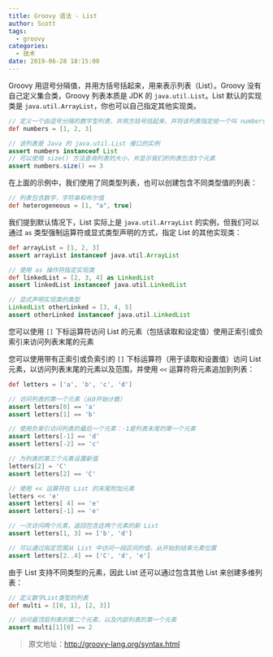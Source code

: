 ```yaml
---
title: Groovy 语法 - List
author: Scott
tags:
  - groovy
categories:
  - 技术
date: 2019-06-28 18:15:00
---
```

Groovy 用逗号分隔值，并用方括号括起来，用来表示列表（List）。Groovy 没有自己定义集合类，Groovy 列表本质是 JDK 的 `java.util.List`。List 默认的实现类是 `java.util.ArrayList`，你也可以自己指定其他实现类。
```groovy
// 定义一个由逗号分隔的数字型列表，并用方括号括起来，并将该列表指定给一个叫 numbers 的变量
def numbers = [1, 2, 3]         

// 该列表是 Java 的 java.util.List 接口的实例
assert numbers instanceof List  
// 可以使用 size() 方法查询列表的大小，并显示我们的列表包含3个元素
assert numbers.size() == 3 
```

在上面的示例中，我们使用了同类型列表，也可以创建包含不同类型值的列表：
```groovy
// 列表包含数字，字符串和布尔值
def heterogeneous = [1, "a", true]  
```
我们提到默认情况下，List 实际上是 `java.util.ArrayList` 的实例，但我们可以通过 `as` 类型强制运算符或显式类型声明的方式，指定 List 的其他实现类：
```groovy
def arrayList = [1, 2, 3]
assert arrayList instanceof java.util.ArrayList

// 使用 as 操作符指定实现类
def linkedList = [2, 3, 4] as LinkedList    
assert linkedList instanceof java.util.LinkedList

// 显式声明实现类的类型
LinkedList otherLinked = [3, 4, 5]          
assert otherLinked instanceof java.util.LinkedList
```
您可以使用 `[]` 下标运算符访问 List 的元素（包括读取和设定值）使用正索引或负索引来访问列表末尾的元素

您可以使用带有正索引或负索引的 `[]` 下标运算符（用于读取和设置值）访问 List 元素，以访问列表末尾的元素以及范围，并使用 `<<` 运算符将元素追加到列表：
```groovy
def letters = ['a', 'b', 'c', 'd']

// 访问列表的第一个元素（从0开始计数）
assert letters[0] == 'a'     
assert letters[1] == 'b'

// 使用负索引访问列表的最后一个元素：-1是列表末尾的第一个元素
assert letters[-1] == 'd'    
assert letters[-2] == 'c'

// 为列表的第三个元素设置新值
letters[2] = 'C'             
assert letters[2] == 'C'

// 使用 << 运算符在 List 的末尾附加元素
letters << 'e'               
assert letters[ 4] == 'e'
assert letters[-1] == 'e'

// 一次访问两个元素，返回包含这两个元素的新 List
assert letters[1, 3] == ['b', 'd']

// 可以通过指定范围从 List 中访问一段区间的值，从开始到结束元素位置
assert letters[2..4] == ['C', 'd', 'e'] 
```
由于 List 支持不同类型的元素，因此 List 还可以通过包含其他 List 来创建多维列表：
```groovy
// 定义数字List类型的列表
def multi = [[0, 1], [2, 3]]

// 访问最顶层列表的第二个元素，以及内部列表的第一个元素
assert multi[1][0] == 2
```

> 原文地址：http://groovy-lang.org/syntax.html